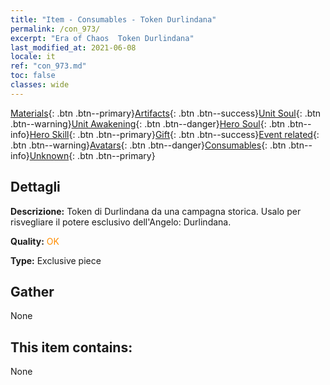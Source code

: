 ```yaml
---
title: "Item - Consumables - Token Durlindana"
permalink: /con_973/
excerpt: "Era of Chaos  Token Durlindana"
last_modified_at: 2021-06-08
locale: it
ref: "con_973.md"
toc: false
classes: wide
---
```

 [Materials](/ItemsIT/){: .btn .btn--primary}[Artifacts](/ItemsIT/Artifacts/){: .btn .btn--success}[Unit Soul](/ItemsIT/UnitSoul/){: .btn .btn--warning}[Unit Awakening](/ItemsIT/UnitAwakening/){: .btn .btn--danger}[Hero Soul](/ItemsIT/HeroSoul/){: .btn .btn--info}[Hero Skill](/ItemsIT/HeroSkill/){: .btn .btn--primary}[Gift](/ItemsIT/Gift/){: .btn .btn--success}[Event related](/ItemsIT/Events/){: .btn .btn--warning}[Avatars](/ItemsIT/Avatars/){: .btn .btn--danger}[Consumables](/ItemsIT/Consumables/){: .btn .btn--info}[Unknown](/ItemsIT/Unknown/){: .btn .btn--primary}

## Dettagli
 **Descrizione:** Token di Durlindana da una campagna storica. Usalo per risvegliare il potere esclusivo dell'Angelo: Durlindana.

 **Quality:** <span style="color: #FF8C00">OK</span>

 **Type:** Exclusive piece

## Gather

  None

## This item contains:

  None


